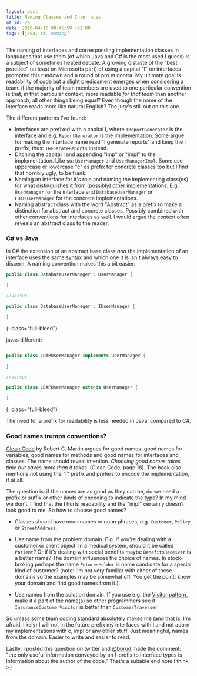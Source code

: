 ```yaml
---
layout: post
title: Naming Classes and Interfaces
mt_id: 29
date: 2010-04-16 08:45:58 +02:00
tags: [java, c#, naming]
---
```


<p> The naming of interfaces and corresponding implementation classes in languages that use them (of which Java and C# is the most used I guess) is a subject of sometimes heated debate. A growing distaste of the "best practice" (at least on Microsofts part) of using a capital "I" on interfaces prompted this rundown and a round of pro et contra. My ultimate goal is readability of code but a slight predicament emerges when considering a team: if the majority of team members are used to one particular convention is that, in that particular context, more readable <em>for that team</em> than another approach, all other things being equal? Even though the name of the interface reads more like natural English? The jury's still out on this one. 
</p>

The different patterns I've found:

- Interfaces are prefixed with a capital I, where `IReportGenerator` is the interface and e.g. `ReportGenerator` is the implementation. Some argue for making the interface name read "I generate reports" and keep the I prefix, thus: `IGenerateReports` instead.
- Ditching the capital I and appending "imp" or "impl" to the implementation. Like so: `UserManager` and `UserManagerImpl`. Some use uppercase or lowercase "c" as prefix for concrete classes too but I find that horribly ugly, to be frank.
- Naming an interface for it's role and naming the implementing class(es) for what distinguishes it from (possibly) other implementations. E.g. `UserManager` for the interface and `DatabaseUserManager` or `LDAPUserManager` for the concrete implementations.
- Naming abstract class with the word "Abstract" as a prefix to make a distinction for abstract and concrete classes. Possibly combined with other conventions for interfaces as well. I would argue the context often reveals an abstract class to the reader.

### C# vs Java

In C# the extension of an abstract base class <em>and</em> the implementation of an interface uses the same syntax and which one it is isn't always easy to discern. A naming convention makes this a bit easier:

```c#
public class DatabaseUserManager : UserManager {

}

//versus

public class DatabaseUserManager : IUserManager {

}

```
{: class="full-bleed"}

javas different:

```java

public class LDAPUserManager implements UserManager {

}

//versus

public class LDAPUserManager extends UserManager {

}

```
{: class="full-bleed"}

<p>
The need for a prefix for readability is less needed in Java, compared to C#.
</p>

### Good names trumps conventions?

<p><a href="http://www.amazon.co.uk/Clean-Code-Handbook-Software-Craftsmanship/dp/0132350882">Clean Code</a> by Robert C. Martin argues for good names: good names for variables, good names for methods and good names for interfaces and classes. The name should reveal intention. <i>Choosing good names takes time but saves more than it takes</i>. (Clean Code, page 18). The book also mentions not using the "I" prefix and prefers to encode the implementation, if at all.  </p>
<p>The question is: if the names are as good as they can be, do we need a prefix or suffix or other kinds of encoding to indicate the type? In my mind we don't. I find that the I hurts readability and the "impl" certainly doesn't look good to me. So how to choose good names?</p>

- Classes should have noun names or noun phrases, e.g. `Customer`, `Policy` or `StreetAddress`.
- Use name from the problem domain. E.g. If you're dealing with a customer or client object. In a medical system, should it be called `Patient`? Or if it's dealing with social benefits maybe `BenefitsReceiver` is a better name? The domain influences the choice of names. In stock-broking perhaps the name `FuturesHolder` is name candidate for a special kind of customer? (note: I'm not very familiar with either of these domains so the examples may be somewhat off. You get the point: know your domain and find good names from it.).

- Use names from the solution domain. If you use e.g. the <a href="http://en.wikipedia.org/wiki/Visitor_pattern">Visitor pattern</a>, make it a part of the name(s) so other programmers see it
  `InsuranceCustomerVisitor` is better than `CustomerTraverser`

<p>So unless some team coding standard absolutely makes me (and that is, I'm afraid, likely) I will not in the future prefix my interfaces with I and not adorn my implementations with c, impl or any other stuff. Just meaningful, names from the domain. Easier to write and easier to read. </p>

<p> Lastly, I posted this question on twitter and
<a href="http://twitter.com/borud">@borud</a> made the comment: "the only useful information conveyed by an I-prefix to interface types is information about the author of the code." That's a suitable end note I think :-)
</p>
